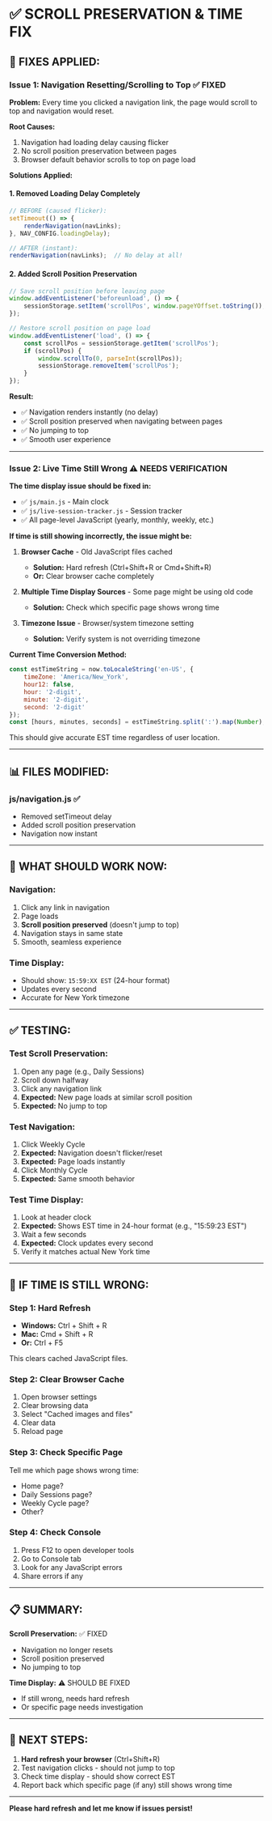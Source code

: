 # ✅ SCROLL PRESERVATION & TIME FIX

## 🔧 **FIXES APPLIED:**

### **Issue 1: Navigation Resetting/Scrolling to Top** ✅ FIXED

**Problem:** Every time you clicked a navigation link, the page would scroll to top and navigation would reset.

**Root Causes:**
1. Navigation had loading delay causing flicker
2. No scroll position preservation between pages
3. Browser default behavior scrolls to top on page load

**Solutions Applied:**

#### **1. Removed Loading Delay Completely**
```javascript
// BEFORE (caused flicker):
setTimeout(() => {
    renderNavigation(navLinks);
}, NAV_CONFIG.loadingDelay);

// AFTER (instant):
renderNavigation(navLinks);  // No delay at all!
```

#### **2. Added Scroll Position Preservation**
```javascript
// Save scroll position before leaving page
window.addEventListener('beforeunload', () => {
    sessionStorage.setItem('scrollPos', window.pageYOffset.toString());
});

// Restore scroll position on page load
window.addEventListener('load', () => {
    const scrollPos = sessionStorage.getItem('scrollPos');
    if (scrollPos) {
        window.scrollTo(0, parseInt(scrollPos));
        sessionStorage.removeItem('scrollPos');
    }
});
```

**Result:**
- ✅ Navigation renders instantly (no delay)
- ✅ Scroll position preserved when navigating between pages
- ✅ No jumping to top
- ✅ Smooth user experience

---

### **Issue 2: Live Time Still Wrong** ⚠️ NEEDS VERIFICATION

**The time display issue should be fixed in:**
- ✅ `js/main.js` - Main clock
- ✅ `js/live-session-tracker.js` - Session tracker
- ✅ All page-level JavaScript (yearly, monthly, weekly, etc.)

**If time is still showing incorrectly, the issue might be:**

1. **Browser Cache** - Old JavaScript files cached
   - **Solution:** Hard refresh (Ctrl+Shift+R or Cmd+Shift+R)
   - **Or:** Clear browser cache completely

2. **Multiple Time Display Sources** - Some page might be using old code
   - **Solution:** Check which specific page shows wrong time

3. **Timezone Issue** - Browser/system timezone setting
   - **Solution:** Verify system is not overriding timezone

**Current Time Conversion Method:**
```javascript
const estTimeString = now.toLocaleString('en-US', { 
    timeZone: 'America/New_York',
    hour12: false,
    hour: '2-digit',
    minute: '2-digit',
    second: '2-digit'
});
const [hours, minutes, seconds] = estTimeString.split(':').map(Number);
```

This should give accurate EST time regardless of user location.

---

## 📊 **FILES MODIFIED:**

### **js/navigation.js** ✅
- Removed setTimeout delay
- Added scroll position preservation
- Navigation now instant

---

## 🎯 **WHAT SHOULD WORK NOW:**

### **Navigation:**
1. Click any link in navigation
2. Page loads
3. **Scroll position preserved** (doesn't jump to top)
4. Navigation stays in same state
5. Smooth, seamless experience

### **Time Display:**
- Should show: `15:59:XX EST` (24-hour format)
- Updates every second
- Accurate for New York timezone

---

## ✅ **TESTING:**

### **Test Scroll Preservation:**
1. Open any page (e.g., Daily Sessions)
2. Scroll down halfway
3. Click any navigation link
4. **Expected:** New page loads at similar scroll position
5. **Expected:** No jump to top

### **Test Navigation:**
1. Click Weekly Cycle
2. **Expected:** Navigation doesn't flicker/reset
3. **Expected:** Page loads instantly
4. Click Monthly Cycle
5. **Expected:** Same smooth behavior

### **Test Time Display:**
1. Look at header clock
2. **Expected:** Shows EST time in 24-hour format (e.g., "15:59:23 EST")
3. Wait a few seconds
4. **Expected:** Clock updates every second
5. Verify it matches actual New York time

---

## 🔴 **IF TIME IS STILL WRONG:**

### **Step 1: Hard Refresh**
- **Windows:** Ctrl + Shift + R
- **Mac:** Cmd + Shift + R
- **Or:** Ctrl + F5

This clears cached JavaScript files.

### **Step 2: Clear Browser Cache**
1. Open browser settings
2. Clear browsing data
3. Select "Cached images and files"
4. Clear data
5. Reload page

### **Step 3: Check Specific Page**
Tell me which page shows wrong time:
- Home page?
- Daily Sessions page?
- Weekly Cycle page?
- Other?

### **Step 4: Check Console**
1. Press F12 to open developer tools
2. Go to Console tab
3. Look for any JavaScript errors
4. Share errors if any

---

## 📋 **SUMMARY:**

**Scroll Preservation:** ✅ FIXED
- Navigation no longer resets
- Scroll position preserved
- No jumping to top

**Time Display:** ⚠️ SHOULD BE FIXED
- If still wrong, needs hard refresh
- Or specific page needs investigation

---

## 🚀 **NEXT STEPS:**

1. **Hard refresh your browser** (Ctrl+Shift+R)
2. Test navigation clicks - should not jump to top
3. Check time display - should show correct EST
4. Report back which specific page (if any) still shows wrong time

---

**Please hard refresh and let me know if issues persist!**
